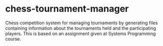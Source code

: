 # chess-tournament-manager
Chess competition system for managing tournaments by generating files containing information about the tournaments held and the participating players.
This is based on an assignment given at Systems Programming course.
